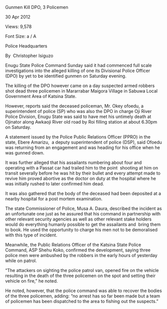 Gunmen Kill DPO, 3 Policemen

30 Apr 2012

Views: 9,578

Font Size: a / A

Police Headquarters

By  Christopher Isiguzo 

Enugu State Police Command Sunday said it had commenced full scale investigations into the alleged killing of one its Divisional Police Officer (DPO) by yet to be identified gunmen on Saturday evening.

The killing of the DPO however came on a day suspected armed robbers shot dead three policemen in Mararrabar Maigora Village in Sabuwa Local Government Area of Katsina State.

However, reports said the deceased policeman, Mr. Okey ofoedu, a superintendent of police (SP) who was also the DPO in charge Oji River Police Division, Enugu State was said to have met his untimely death at Ojinator along Awkaoji River old road by Roi filling station at about 6.30pm on Saturday.

A statement issued by the Police Public Relations Officer (PPRO) in the state, Ebere Amarizu,  a deputy superintendent of police (DSP), said Ofoedu was returning from an engagement and was heading for his office when he was gunned down.

It was further alleged that his assailants numbering about four and operating with a Passat car had trailed him to the point  shooting at him on transit severally before he was hit by their bullet and every attempt made to revive him proved abortive as the doctor on duty at the hospital where he was initially rushed to later confirmed him dead.

It was also gathered that the body of the deceased had been deposited at a nearby hospital for a post mortem examination.

The state Commissioner of Police, Musa A. Daura, described the incident as an unfortunate one just as he assured that his command in partnership with other relevant security agencies as well as other relevant stake holders would do everything humanly possible to get the assailants and  bring them to book. He used the opportunity to charge his men not to be demoralised with this type of incident.

Meanwhile, the Public Relations Officer of the Katsina State Police Command, ASP Shehu Koko, confirmed the development, saying three police men were ambushed by the robbers in the early hours of yesterday while on patrol.

“The attackers on sighting the police patrol van, opened fire on the vehicle resulting in the death of the three policemen on the spot and setting their vehicle on fire,” he noted.

He noted, however, that the police command was able to recover the bodies of the three policemen, adding: “no arrest has so far been made but a team of policemen has been dispatched to the area to fishing out the
suspects.”
